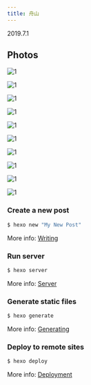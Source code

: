 ```yaml
---
title: 舟山
---
```

2019.7.1

## Photos
![1](/images/theme/1.jpg) 


![1](/images/theme/2.jpg)   


![1](/images/theme/3.jpg)   


![1](/images/theme/4.jpg) 


![1](/images/theme/5.jpg)


![1](/images/theme/6.jpg)


![1](/images/theme/7.jpg)


![1](/images/theme/8.jpg)


![1](/images/theme/9.jpg)


![1](/images/theme/10.jpg)


### Create a new post

``` bash
$ hexo new "My New Post"
```

More info: [Writing](https://hexo.io/docs/writing.html)

### Run server

``` bash
$ hexo server
```

More info: [Server](https://hexo.io/docs/server.html)

### Generate static files

``` bash
$ hexo generate
```

More info: [Generating](https://hexo.io/docs/generating.html)

### Deploy to remote sites

``` bash
$ hexo deploy
```

More info: [Deployment](https://hexo.io/docs/one-command-deployment.html)
